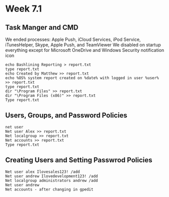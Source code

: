 # Week 7.1

## Task Manger and CMD
We ended processes: Apple Push, iCloud Services, iPod Service, iTunesHelper, Skype, Apple Push, and TeamViewer
We disabled on startup everything except for Microsoft OneDrive and Windows Security notification icon

```console  
echo Bashlining Reporting > report.txt
type report.txt
echo Created by Matthew >> report.txt
echo %OS% system report created on %date% with logged in user %user% >> report.txt       
type report.txt                                                                
dir "\Program Files" >> report.txt
dir "\Program Files (x86)" >> report.txt
Type report.txt
```

## Users, Groups, and Password Policies
```console
net user
Net user Alex >> report.txt
Net localgroup >> report.txt
Net accounts >> report.txt
Type report.txt
```

## Creating Users and Setting Passwrod Policies
```console
Net user alex Ilovesales123! /add
Net user andrew Ilovedevelopment123! /add
Net localgroup administrators andrew /add
Net user andrew
Net accounts - after changing in gpedit
```
